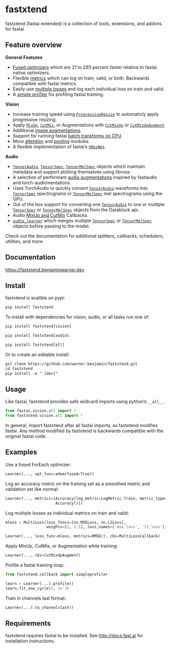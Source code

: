 fastxtend
================

fastxtend (fastai extended) is a collection of tools, extensions, and
addons for fastai

## Feature overview

**General Features**

- [Fused optimizers](optimizer.fused.html) which are 21 to 293 percent
  faster relative to fastai native optimizers.
- Flexible [metrics](metrics.html) which can log on train, valid, or
  both. Backwards compatible with fastai metrics.
- Easily use [multiple losses](multiloss.html) and log each individual
  loss on train and valid.
- A [simple profiler](callback.simpleprofiler.html) for profiling fastai
  training.

**Vision**

- Increase training speed using
  [`ProgressiveResize`](https://fastxtend.benjaminwarner.dev/callback.progresize.html#progressiveresize)
  to automaticly apply progressive resizing.
- Apply
  [`MixUp`](https://fastxtend.benjaminwarner.dev/callback.cutmixup.html#mixup),
  [`CutMix`](https://fastxtend.benjaminwarner.dev/callback.cutmixup.html#cutmix),
  or Augmentations with
  [`CutMixUp`](https://fastxtend.benjaminwarner.dev/callback.cutmixup.html#cutmixup)
  or
  [`CutMixUpAugment`](https://fastxtend.benjaminwarner.dev/callback.cutmixup.html#cutmixupaugment).
- Additional [image augmentations](vision.augment.batch.html).
- Support for running fastai [batch transforms on
  CPU](vision.data.html).
- More [attention](vision.models.attention_modules.html) and
  [pooling](vision.models.pooling.html) modules
- A flexible implementation of fastai’s
  [`XResNet`](https://fastxtend.benjaminwarner.dev/vision.models.xresnet.html#xresnet).

**Audio**

- [`TensorAudio`](https://fastxtend.benjaminwarner.dev/audio.01_core.html#tensoraudio),
  [`TensorSpec`](https://fastxtend.benjaminwarner.dev/audio.01_core.html#tensorspec),
  [`TensorMelSpec`](https://fastxtend.benjaminwarner.dev/audio.01_core.html#tensormelspec)
  objects which maintain metadata and support plotting themselves using
  librosa.
- A selection of performant [audio augmentations](audio.augment.html)
  inspired by fastaudio and torch-audiomentations.
- Uses TorchAudio to quickly convert
  [`TensorAudio`](https://fastxtend.benjaminwarner.dev/audio.01_core.html#tensoraudio)
  waveforms into
  [`TensorSpec`](https://fastxtend.benjaminwarner.dev/audio.01_core.html#tensorspec)
  spectrograms or
  [`TensorMelSpec`](https://fastxtend.benjaminwarner.dev/audio.01_core.html#tensormelspec)
  mel spectrograms using the GPU.
- Out of the box support for converting one
  [`TensorAudio`](https://fastxtend.benjaminwarner.dev/audio.01_core.html#tensoraudio)
  to one or multiple
  [`TensorSpec`](https://fastxtend.benjaminwarner.dev/audio.01_core.html#tensorspec)
  or
  [`TensorMelSpec`](https://fastxtend.benjaminwarner.dev/audio.01_core.html#tensormelspec)
  objects from the Datablock api.
- Audio [MixUp and CutMix](audio.mixup.html) Callbacks.
- [`audio_learner`](https://fastxtend.benjaminwarner.dev/audio.04_learner.html#audio_learner)
  which merges multiple
  [`TensorSpec`](https://fastxtend.benjaminwarner.dev/audio.01_core.html#tensorspec)
  or
  [`TensorMelSpec`](https://fastxtend.benjaminwarner.dev/audio.01_core.html#tensormelspec)
  objects before passing to the model.

Check out the documentation for additional splitters, callbacks,
schedulers, utilities, and more.

## Documentation

<https://fastxtend.benjaminwarner.dev>

## Install

fastxtend is avalible on pypi:

``` default
pip install fastxtend
```

To install with dependencies for vision, audio, or all tasks run one of:

``` default
pip install fastxtend[vision]

pip install fastxtend[audio]

pip install fastxtend[all]
```

Or to create an editable install:

``` default
git clone https://github.com/warner-benjamin/fastxtend.git
cd fastxtend
pip install -e ".[dev]"
```

## Usage

Like fastai, fastxtend provides safe wildcard imports using python’s
`__all__`.

``` python
from fastai.vision.all import *
from fastxtend.vision.all import *
```

In general, import fastxtend after all fastai imports, as fastxtend
modifies fastai. Any method modified by fastxtend is backwards
compatible with the original fastai code.

## Examples

Use a fused ForEach optimizer:

``` python
Learner(..., opt_func=adam(fused=True))
```

Log an accuracy metric on the training set as a smoothed metric and
validation set like normal:

``` python
Learner(..., metrics=[Accuracy(log_metric=LogMetric.Train, metric_type=MetricType.Smooth),
                      Accuracy()])
```

Log multiple losses as individual metrics on train and valid:

``` python
mloss = MultiLoss(loss_funcs=[nn.MSELoss, nn.L1Loss],
                  weights=[1, 3.5], loss_names=['mse_loss', 'l1_loss'])

Learner(..., loss_func=mloss, metrics=RMSE(), cbs=MultiLossCallback)
```

Apply MixUp, CutMix, or Augmentation while training:

``` python
Learner(..., cbs=CutMixUpAugment)
```

Profile a fastai training loop:

``` python
from fastxtend.callback import simpleprofiler

learn = Learner(...).profile()
learn.fit_one_cycle(2, 3e-3)
```

Train in channels last format:

``` python
Learner(...).to_channelslast()
```

## Requirements

fastxtend requires fastai to be installed. See <http://docs.fast.ai> for
installation instructions.
